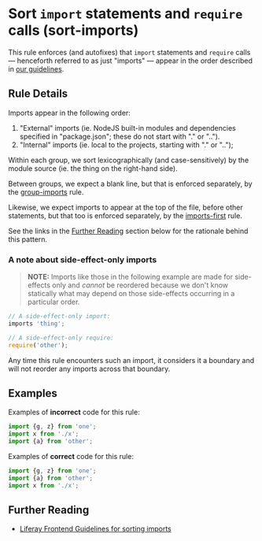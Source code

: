 <!--
SPDX-FileCopyrightText: © 2020 Liferay Inc. <https://liferay.com>

SPDX-License-Identifier: MIT
-->

# Sort `import` statements and `require` calls (sort-imports)

This rule enforces (and autofixes) that `import` statements and `require` calls &mdash; henceforth referred to as just "imports" &mdash; appear in the order described in [our guidelines](https://github.com/liferay/liferay-frontend-guidelines/issues/60).

## Rule Details

Imports appear in the following order:

1. "External" imports (ie. NodeJS built-in modules and dependencies specified in "package.json"; these do not start with "." or "..").
2. "Internal" imports (ie. local to the projects, starting with "." or "..");

Within each group, we sort lexicographically (and case-sensitively) by the module source (ie. the thing on the right-hand side).

Between groups, we expect a blank line, but that is enforced separately, by the [group-imports](./group-imports.md) rule.

Likewise, we expect imports to appear at the top of the file, before other statements, but that too is enforced separately, by the [imports-first](./imports-first.md) rule.

See the links in the [Further Reading](#further-reading) section below for the rationale behind this pattern.

### A note about side-effect-only imports

> **NOTE:** Imports like those in the following example are made for side-effects only and _cannot_ be reordered because we don't know statically what may depend on those side-effects occurring in a particular order.

```javascript
// A side-effect-only import:
imports 'thing';

// A side-effect-only require:
require('other');
```

Any time this rule encounters such an import, it considers it a boundary and will not reorder any imports across that boundary.

## Examples

Examples of **incorrect** code for this rule:

```js
import {g, z} from 'one';
import x from './x';
import {a} from 'other';
```

Examples of **correct** code for this rule:

```js
import {g, z} from 'one';
import {a} from 'other';
import x from './x';
```

## Further Reading

-   [Liferay Frontend Guidelines for sorting imports](https://github.com/liferay/liferay-frontend-guidelines/issues/60)
